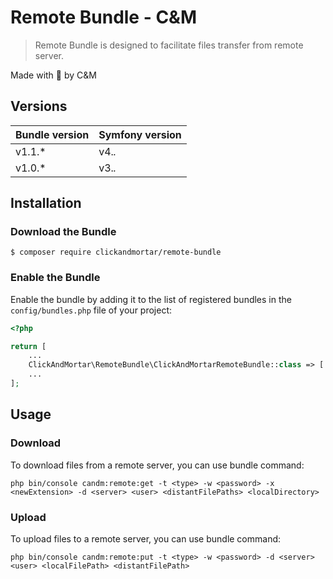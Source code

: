 # Remote Bundle - C&M

> Remote Bundle is designed to facilitate files transfer from remote server.

Made with :blue_heart: by C&M

## Versions

| **Bundle version**  | **Symfony version** |
| ------------- | ------------- |
| v1.1.*  | v4.*.*  |
| v1.0.*  | v3.*.*  |

## Installation

### Download the Bundle

```console
$ composer require clickandmortar/remote-bundle
```

### Enable the Bundle

Enable the bundle by adding it to the list of registered bundles
in the `config/bundles.php` file of your project:

```php
<?php

return [
    ...
    ClickAndMortar\RemoteBundle\ClickAndMortarRemoteBundle::class => ['all' => true],
    ...
];

```

## Usage

### Download

To download files from a remote server, you can use bundle command:

```
php bin/console candm:remote:get -t <type> -w <password> -x <newExtension> -d <server> <user> <distantFilePaths> <localDirectory>
```

### Upload

To upload files to a remote server, you can use bundle command:

```
php bin/console candm:remote:put -t <type> -w <password> -d <server> <user> <localFilePath> <distantFilePath>
```
